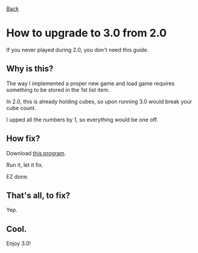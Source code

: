 [Back](http://ti84.chew.pw/programs/luckycubes)

# How to upgrade to 3.0 from 2.0

If you never played during 2.0, you don't need this guide.

## Why is this?

The way I implemented a proper new game and load game requires something to be stored in the 1st list item.

In 2.0, this is already holding cubes, so upon running 3.0 would break your cube count.

I upped all the numbers by 1, so everything would be one off.

## How fix?

Download [this program](LCVARFIX.8xp).

Run it, let it fix.

EZ done.

## That's all, to fix?

Yep.

## Cool.

Enjoy 3.0!
